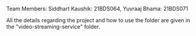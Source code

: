 Team Members:
Siddhart Kaushik: 21BDS064, Yuvraaj Bhama: 21BDS071

All the details regarding the project and how to use the folder are given in the "video-streaming-service" folder.
